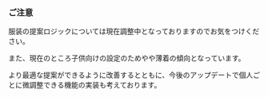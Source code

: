 ### ご注意

服装の提案ロジックについては現在調整中となっておりますのでお気をつけください。

また、現在のところ子供向けの設定のためやや薄着の傾向となっています。

より最適な提案ができるように改善するとともに、今後のアップデートで個人ごとに微調整できる機能の実装も考えております。
